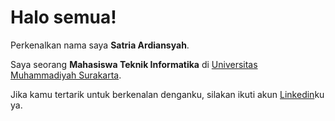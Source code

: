 # Halo semua! 

Perkenalkan nama saya **Satria Ardiansyah**.

Saya seorang **Mahasiswa Teknik Informatika** di [Universitas Muhammadiyah Surakarta](https://www.ums.ac.id/).

Jika kamu tertarik untuk berkenalan denganku, silakan ikuti akun [Linkedin](https://www.linkedin.com/in/satria-ardiansyah/)ku ya.

